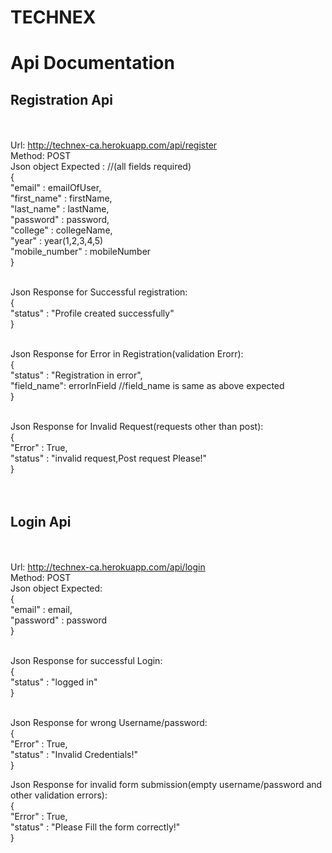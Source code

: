 # TECHNEX

# Api Documentation
## Registration Api
<br><br>
Url: http://technex-ca.herokuapp.com/api/register
<br>
Method: POST
<br>
Json object Expected : 			//(all fields required)<br>
								{<br>
									"email" : emailOfUser,<br>
									"first_name" : firstName,<br>
									"last_name" : lastName,<br>
									"password" : password,<br>
									"college" : collegeName,<br>
									"year" : year(1,2,3,4,5)<br>
									"mobile_number" : mobileNumber<br>
								 }<br><br>

Json Response for Successful registration:<br>
								{<br>
								 	"status" : "Profile created successfully"<br>
								}<br><br>

Json Response for Error in Registration(validation Erorr):<br>
								{<br>
									"status" : "Registration in error",<br>
									"field_name": errorInField //field_name is same as above expected<br>
								}<br><br>

Json Response for Invalid Request(requests other than post):<br>
								{<br>
									"Error" : True,<br>
									"status" : "invalid request,Post request Please!"<br>
								}<br><br><br>

## Login Api
<br><br>
Url: http://technex-ca.herokuapp.com/api/login
<br>
Method: POST
<br>
Json object Expected:<br>			{<br>
									"email" : email,<br>
									"password" : password<br>
								}<br><br>

Json Response for successful Login: <br>
								{<br>
									"status" : "logged in"<br>
								}<br><br>

Json Response for wrong Username/password:<br>
								{<br>
									"Error" : True,<br>
									"status" : "Invalid Credentials!"<br>
								}<br>

Json Response for invalid form submission(empty username/password and other validation errors):<br>
								{<br>
									"Error" : True,<br>
									"status" : "Please Fill the form correctly!"<br>
								}<br><br><br>					
